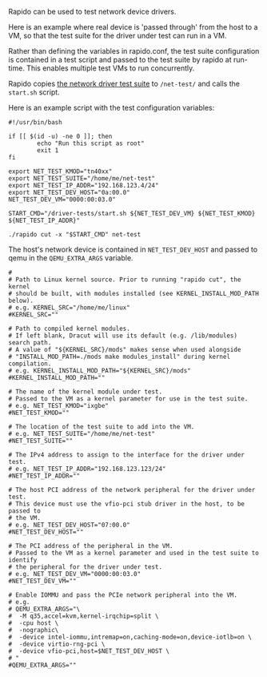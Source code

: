 Rapido can be used to test network device drivers.

Here is an example where real device is 'passed through' from the host to a VM, so that the test suite for the driver under test can run in a VM.

Rather than defining the variables in rapido.conf, the test suite configuration is contained in a test script and passed to the test suite by rapido at run-time. This enables multiple test VMs to run concurrently.

Rapido copies [the network driver test suite](https://github.com/acooks/net-driver-test) to `/net-test/` and calls the `start.sh` script.

Here is an example script with the test configuration variables:

	#!/usr/bin/bash

	if [[ $(id -u) -ne 0 ]]; then
			echo "Run this script as root"
			exit 1
	fi

	export NET_TEST_KMOD="tn40xx"
	export NET_TEST_SUITE="/home/me/net-test"
	export NET_TEST_IP_ADDR="192.168.123.4/24"
	export NET_TEST_DEV_HOST="0a:00.0"
	NET_TEST_DEV_VM="0000:00:03.0"

	START_CMD="/driver-tests/start.sh ${NET_TEST_DEV_VM} ${NET_TEST_KMOD} ${NET_TEST_IP_ADDR}"

	./rapido cut -x "$START_CMD" net-test


The host's network device is contained in `NET_TEST_DEV_HOST` and passed to qemu in the `QEMU_EXTRA_ARGS` variable.

    #
    # Path to Linux kernel source. Prior to running "rapido cut", the kernel
    # should be built, with modules installed (see KERNEL_INSTALL_MOD_PATH below).
    # e.g. KERNEL_SRC="/home/me/linux"
    #KERNEL_SRC=""

    # Path to compiled kernel modules.
    # If left blank, Dracut will use its default (e.g. /lib/modules) search path.
    # A value of "${KERNEL_SRC}/mods" makes sense when used alongside
    # "INSTALL_MOD_PATH=./mods make modules_install" during kernel compilation.
    # e.g. KERNEL_INSTALL_MOD_PATH="${KERNEL_SRC}/mods"
    #KERNEL_INSTALL_MOD_PATH=""

    # The name of the kernel module under test.
    # Passed to the VM as a kernel parameter for use in the test suite.
    # e.g. NET_TEST_KMOD="ixgbe"
    #NET_TEST_KMOD=""

    # The location of the test suite to add into the VM.
    # e.g. NET_TEST_SUITE="/home/me/net-test"
    #NET_TEST_SUITE=""

    # The IPv4 address to assign to the interface for the driver under test.
    # e.g. NET_TEST_IP_ADDR="192.168.123.123/24"
    #NET_TEST_IP_ADDR=""

    # The host PCI address of the network peripheral for the driver under test.
    # This device must use the vfio-pci stub driver in the host, to be passed to
    # the VM.
    # e.g. NET_TEST_DEV_HOST="07:00.0"
    #NET_TEST_DEV_HOST=""

    # The PCI address of the peripheral in the VM.
    # Passed to the VM as a kernel parameter and used in the test suite to identify
    # the peripheral for the driver under test.
    # e.g. NET_TEST_DEV_VM="0000:00:03.0"
    #NET_TEST_DEV_VM=""

    # Enable IOMMU and pass the PCIe network peripheral into the VM.
    # e.g.
    # QEMU_EXTRA_ARGS="\
    #  -M q35,accel=kvm,kernel-irqchip=split \
    #  -cpu host \
    #  -nographic\
    #  -device intel-iommu,intremap=on,caching-mode=on,device-iotlb=on \
    #  -device virtio-rng-pci \
    #  -device vfio-pci,host=$NET_TEST_DEV_HOST \
    # "
    #QEMU_EXTRA_ARGS=""

